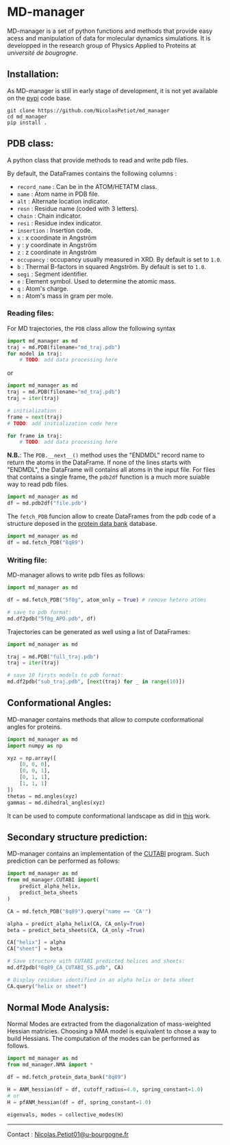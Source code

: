 # MD-manager

MD-manager is a set of python functions and methods that provide easy acess and manipulation of data for molecular dynamics simulations. It is developped in the research group of Physics Applied to Proteins at _université de bougrogne_.

## Installation:

As MD-manager is still in early stage of development, it is not yet available on the [pypi](https://pypi.org) code base.

```shell
git clone https://github.com/NicolasPetiot/md_manager
cd md_manager
pip install .
```

## PDB class:

A python class that provide methods to read and write pdb files.

By default, the DataFrames contains the following columns :

* `record_name` : Can be in the ATOM/HETATM class.
* `name` : Atom name in PDB file.
* `alt` : Alternate location indicator.
* `resn` : Residue name (coded with 3 letters).
* `chain` : Chain indicator.
* `resi` : Residue index indicator.
* `insertion` : Insertion code.
* `x` : x coordinate in Angström
* `y` : y coordinate in Angström
* `z` : z coordinate in Angström
* `occupancy` : occupancy usually measured in XRD. By default is set to `1.0`.
* `b` : Thermal B-factors in squared Angström. By default is set to `1.0`.
* `segi` : Segment identifier.
* `e` : Element symbol. Used to determine the atomic mass.
* `q` : Atom's charge.
* `m` : Atom's mass in gram per mole.

### Reading files:

For MD trajectories, the `PDB` class allow the following syntax

```python
import md_manager as md
traj = md.PDB(filename="md_traj.pdb")
for model in traj:
    # TODO: add data processing here
```

or

```python
import md_manager as md
traj = md.PDB(filename="md_traj.pdb")
traj = iter(traj)

# initialization :
frame = next(traj)
# TODO: add initialization code here

for frame in traj:
    # TODO: add data processing here
```

**N.B.**: The `PDB.__next__()` method uses the "ENDMDL" record name to return the atoms in the DataFrame. If none of the lines starts with "ENDMDL", the DataFrame will contains all atoms in the input file. For files that contains a single frame, the `pdb2df` function is a much more suiable way to read pdb files.

```python
import md_manager as md
df = md.pdb2df("file.pdb")
```

The `fetch_PDB` funcion allow to create DataFrames from the pdb code of a structure deposed in the [protein data bank](https://www.rcsb.org) database.

```python
import md_manager as md
df = md.fetch_PDB("8q89")
```

### Writing file:

MD-manager allows to write pdb files as follows:

```python
import md_manager as md

df = md.fetch_PDB("5f0g", atom_only = True) # remove hetero atoms

# save to pdb format:
md.df2pdb("5f0g_APO.pdb", df)
```

Trajectories can be generated as well using a list of DataFrames:

```python
import md_manager as md

traj = md.PDB("full_traj.pdb")
traj = iter(traj)

# save 10 firsts models to pdb format:
md.df2pdb("sub_traj.pdb", [next(traj) for _ in range(10)])
```

## Conformational Angles:

MD-manager contains methods that allow to compute conformational angles for proteins.

```python
import md_manager as md
import numpy as np

xyz = np.array([
    [0, 0, 0],
    [0, 0, 1],
    [0, 1, 1],
    [1, 1, 1]
])
thetas = md.angles(xyz)
gammas = md.dihedral_angles(xyz)
```

It can be used to compute conformational landscape as did in [this](https://www.mdpi.com/2076-3417/12/16/8196) work.

## Secondary structure prediction:

MD-manager contains an implementation of the [CUTABI](https://www.frontiersin.org/articles/10.3389/fmolb.2021.786123/full) program. Such prediction can be performed as follows:

```python
import md_manager as md
from md_manager.CUTABI import(
    predict_alpha_helix, 
    predict_beta_sheets
)

CA = md.fetch_PDB("8q89").query("name == 'CA'")

alpha = predict_alpha_helix(CA, CA_only=True)
beta = predict_beta_sheets(CA, CA_only =True)

CA["helix"] = alpha
CA["sheet"] = beta

# Save structure with CUTABI predicted helices and sheets:
md.df2pdb("8q89_CA_CUTABI_SS.pdb", CA)

# Display residues identified in an alpha helix or beta sheet
CA.query("helix or sheet")
```

## Normal Mode Analysis:

Normal Modes are extracted from the diagonalization of mass-weighted Hessian matricies.
Choosing a NMA model is equivalent to chose a way to build Hessians. The computation of the modes can be performed as follows.

```python
import md_manager as md
from md_manager.NMA import *

df = md.fetch_protein_data_bank("8q89")

H = ANM_hessian(df = df, cutoff_radius=4.0, spring_constant=1.0)
# or 
H = pfANM_hessian(df = df, spring_constant=1.0)

eigenvals, modes = collective_modes(H)
```

---

Contact : Nicolas.Petiot01@u-bourgogne.fr
